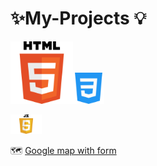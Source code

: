# ✨My-Projects 💡 

<img src="html-tutorial.png" width ="100px"><img src="mycss.png" width ="50px">

<img src="JavaScript-Logo.png" width="50px">


 🗺️ <a href="https://manishdeveloper333.github.io/web-template-by-table/form google map.html">Google map with form</a>
